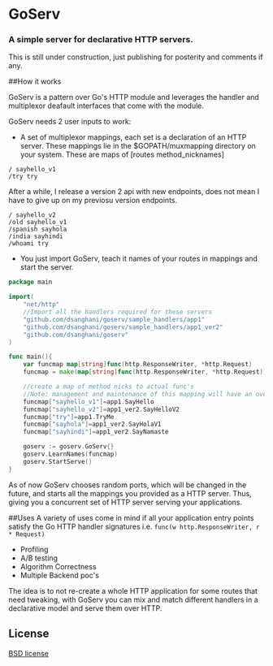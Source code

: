 GoServ 
===============
### A simple server for declarative HTTP servers.

This is still under construction, just publishing for posterity and comments if any.

##How it works

GoServ is a pattern over Go's HTTP module and leverages the handler and multiplexor deafault interfaces
that come with the module.

GoServ needs 2 user inputs to work:
- A set of multiplexor mappings, each set is a declaration of an HTTP server. These mappings lie in the 
$GOPATH/muxmapping directory on your system.
These are maps of [routes method_nicknames]
```
/ sayhello_v1
/try try
```
After a while, I release a version 2 api with new endpoints, does not mean I have to give up on my previosu version endpoints.
```
/ sayhello_v2
/old sayhello_v1
/spanish sayhola
/india sayhindi
/whoami try
```
- You just import GoServ, teach it names of your routes in mappings and start the server.
```go
package main

import(
    "net/http"
    //Import all the handlers required for these servers
    "github.com/dsanghani/goserv/sample_handlers/app1"
    "github.com/dsanghani/goserv/sample_handlers/app1_ver2"
    "github.com/dsanghani/goserv"
)

func main(){
    var funcmap map[string]func(http.ResponseWriter, *http.Request)
    funcmap = make(map[string]func(http.ResponseWriter, *http.Request))

    //create a map of method nicks to actual func's
    //Note: management and maintenance of this mapping will have an overhead with time.
    funcmap["sayhello_v1"]=app1.SayHello
    funcmap["sayhello_v2"]=app1_ver2.SayHelloV2
    funcmap["try"]=app1.TryMe
    funcmap["sayhola"]=app1_ver2.SayHolaV1
    funcmap["sayhindi"]=app1_ver2.SayNamaste

    goserv := goserv.GoServ{}
    goserv.LearnNames(funcmap)
    goserv.StartServe()
}
```
As of now GoServ chooses random ports, which will be changed in the future, and starts all the mappings 
you provided as a HTTP server. Thus, giving you a concurrent set of HTTP server serving your applications.

##Uses
A variety of uses come in mind if all your application entry points satisfy the Go HTTP handler signatures
i.e. `func(w http.ResponseWriter, r * Request)`
* Profiling
* A/B testing
* Algorithm Correctness
* Multiple Backend poc's

The idea is to not re-create a whole HTTP application for some routes that need tweaking, with GoServ you can
mix and match different handlers in a declarative model and serve them over HTTP.

## License

[BSD license](http://opensource.org/licenses/bsd-license.php)

